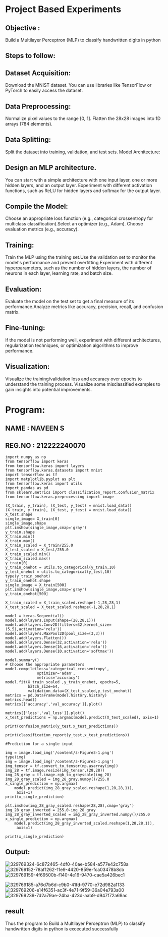 # Project Based Experiments
## Objective :
 Build a Multilayer Perceptron (MLP) to classify handwritten digits in python
## Steps to follow:
## Dataset Acquisition:
Download the MNIST dataset. You can use libraries like TensorFlow or PyTorch to easily access the dataset.
## Data Preprocessing:
Normalize pixel values to the range [0, 1].
Flatten the 28x28 images into 1D arrays (784 elements).
## Data Splitting:

Split the dataset into training, validation, and test sets.
Model Architecture:
## Design an MLP architecture. 
You can start with a simple architecture with one input layer, one or more hidden layers, and an output layer.
Experiment with different activation functions, such as ReLU for hidden layers and softmax for the output layer.
## Compile the Model:
Choose an appropriate loss function (e.g., categorical crossentropy for multiclass classification).Select an optimizer (e.g., Adam).
Choose evaluation metrics (e.g., accuracy).
## Training:
Train the MLP using the training set.Use the validation set to monitor the model's performance and prevent overfitting.Experiment with different hyperparameters, such as the number of hidden layers, the number of neurons in each layer, learning rate, and batch size.
## Evaluation:

Evaluate the model on the test set to get a final measure of its performance.Analyze metrics like accuracy, precision, recall, and confusion matrix.
## Fine-tuning:
If the model is not performing well, experiment with different architectures, regularization techniques, or optimization algorithms to improve performance.
## Visualization:
Visualize the training/validation loss and accuracy over epochs to understand the training process. Visualize some misclassified examples to gain insights into potential improvements.

# Program:

## NAME : NAVEEN S
## REG.NO : 212222240070

```
import numpy as np
from tensorflow import keras
from tensorflow.keras import layers
from tensorflow.keras.datasets import mnist
import tensorflow as tf
import matplotlib.pyplot as plt
from tensorflow.keras import utils
import pandas as pd
from sklearn.metrics import classification_report,confusion_matrix
from tensorflow.keras.preprocessing import image

(X_train, y_train), (X_test, y_test) = mnist.load_data()
(X_train, y_train), (X_test, y_test) = mnist.load_data()
X_test.shape
single_image= X_train[0]
single_image.shape
plt.imshow(single_image,cmap='gray')
y_train.shape
X_train.min()
X_train.max()
X_train_scaled = X_train/255.0
X_test_scaled = X_test/255.0
X_train_scaled.min()
X_train_scaled.max()
y_train[0]
y_train_onehot = utils.to_categorical(y_train,10)
y_test_onehot = utils.to_categorical(y_test,10)
type(y_train_onehot)
y_train_onehot.shape
single_image = X_train[500]
plt.imshow(single_image,cmap='gray')
y_train_onehot[500]

X_train_scaled = X_train_scaled.reshape(-1,28,28,1)
X_test_scaled = X_test_scaled.reshape(-1,28,28,1)

model = keras.Sequential()
model.add(layers.Input(shape=(28,28,1)))
model.add(layers.Conv2D(filters=32,kernel_size=(5,5),activation='relu'))
model.add(layers.MaxPool2D(pool_size=(3,3)))
model.add(layers.Flatten())
model.add(layers.Dense(32,activation='relu'))
model.add(layers.Dense(16,activation='relu'))
model.add(layers.Dense(10,activation='softmax'))

model.summary()
# Choose the appropriate parameters
model.compile(loss='categorical_crossentropy',
              optimizer='adam',
              metrics='accuracy')
model.fit(X_train_scaled ,y_train_onehot, epochs=5,
          batch_size=64,
          validation_data=(X_test_scaled,y_test_onehot))
metrics = pd.DataFrame(model.history.history)
metrics.head()
metrics[['accuracy','val_accuracy']].plot()

metrics[['loss','val_loss']].plot()
x_test_predictions = np.argmax(model.predict(X_test_scaled), axis=1)

print(confusion_matrix(y_test,x_test_predictions))

print(classification_report(y_test,x_test_predictions))

#Prediction for a single input

img = image.load_img('/content/3-Figure3-1.png')
type(img)
img = image.load_img('/content/3-Figure3-1.png')
img_tensor = tf.convert_to_tensor(np.asarray(img))
img_28 = tf.image.resize(img_tensor,(28,28))
img_28_gray = tf.image.rgb_to_grayscale(img_28)
img_28_gray_scaled = img_28_gray.numpy()/255.0
x_single_prediction = np.argmax(
    model.predict(img_28_gray_scaled.reshape(1,28,28,1)),
     axis=1)
print(x_single_prediction)

plt.imshow(img_28_gray_scaled.reshape(28,28),cmap='gray')
img_28_gray_inverted = 255.0-img_28_gray
img_28_gray_inverted_scaled = img_28_gray_inverted.numpy()/255.0
x_single_prediction = np.argmax(
    model.predict(img_28_gray_inverted_scaled.reshape(1,28,28,1)),
     axis=1)

print(x_single_prediction)
```

## Output:
![329769324-6c872465-4df0-40ae-b584-a577e42c758a](https://github.com/Aravindsamy04/NN-Project-Based-Experiment/assets/113497037/dc516a7a-ea76-4a1f-b3b8-f9fb9cfdea03)
![329769152-78af1262-11e9-4420-859e-fca03478b8cb](https://github.com/Aravindsamy04/NN-Project-Based-Experiment/assets/113497037/a9dcdcd5-a306-40f3-9bc3-cb307af16cb9)
![329769159-4f69500b-f140-4e16-9470-cae5a426bec1](https://github.com/Aravindsamy04/NN-Project-Based-Experiment/assets/113497037/66cb193b-71d2-4705-bf97-e7ea81dcfd9a)

![329769185-a76d7b6d-c9b0-41fd-9770-e72d982a1133](https://github.com/Aravindsamy04/NN-Project-Based-Experiment/assets/113497037/f9967b38-9c6a-4b9a-a8ce-3b629c42a90a)
![329769206-e14f6351-ac3f-4e71-9f59-36a04e793a00](https://github.com/Aravindsamy04/NN-Project-Based-Experiment/assets/113497037/11631c22-2e28-4141-b5d4-84ba9c8a0727)
![329769239-7d2a79ae-24ba-423d-aab9-d947f72a69ac](https://github.com/Aravindsamy04/NN-Project-Based-Experiment/assets/113497037/5ace1a20-3f84-450b-a683-a60d5a2bc98f)

## result
 Thus the program to Build a Multilayer Perceptron (MLP) to classify handwritten digits in python is excecuted successfully


